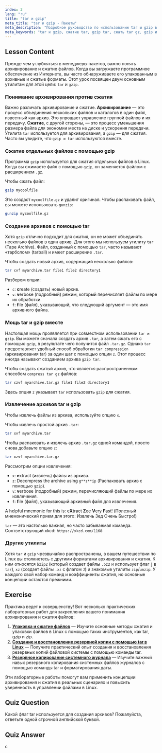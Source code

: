 ```yaml
---
index: 3
lang: "ru"
title: "tar и gzip"
meta_title: "tar и gzip - Пакеты"
meta_description: "Подробное руководство по использованию tar и gzip в Linux. Узнайте о сжатии tar, создании и извлечении архивов, а также о разнице между gzip и tar. Освойте команды для сжатия файлов tar gz и эффективного управления пакетами программного обеспечения."
meta_keywords: "tar и gzip, сжатие tar, gzip tar, сжать tar gz, gzip и tar, архивирование Linux, сжатие файлов, команда tar, команда gzip, учебник Linux"
---
```


## Lesson Content

Прежде чем углубляться в менеджеры пакетов, важно понять архивирование и сжатие файлов. Когда вы загружаете программное обеспечение из Интернета, вы часто обнаруживаете его упакованным в архивные и сжатые форматы. Этот урок посвящен двум основным утилитам для этой цели: `tar` и `gzip`.

### Понимание архивирования против сжатия

Важно различать архивирование и сжатие. **Архивирование** — это процесс объединения нескольких файлов и каталогов в один файл, известный как архив. Это упрощает управление группой файлов и их передачу. **Сжатие**, с другой стороны, — это процесс уменьшения размера файла для экономии места на диске и ускорения передачи. Утилита `tar` используется для архивирования, а `gzip` — для сжатия. Часто вы увидите, что `gzip и tar` используются вместе.

### Сжатие отдельных файлов с помощью gzip

Программа `gzip` используется для сжатия отдельных файлов в Linux. Когда вы сжимаете файл с помощью `gzip`, он заменяется файлом с расширением `.gz`.

Чтобы сжать файл:

```bash
gzip mycoolfile
```

Это создаст `mycoolfile.gz` и удалит оригинал. Чтобы распаковать файл, вы можете использовать `gunzip`:

```bash
gunzip mycoolfile.gz
```

### Создание архивов с помощью tar

Хотя `gzip` отлично подходит для сжатия, он не может объединять несколько файлов в один архив. Для этого мы используем утилиту `tar` (Tape Archive). Файл, созданный с помощью `tar`, часто называют «тарболом» (tarball) и имеет расширение `.tar`.

Чтобы создать новый архив, содержащий несколько файлов:

```bash
tar cvf myarchive.tar file1 file2 directory1
```

Разберем опции:

- `c`: **c**reate (создать) новый архив.
- `v`: **v**erbose (подробный) режим, который перечисляет файлы по мере их обработки.
- `f`: **f**ile (файл), указывающий, что следующий аргумент — это имя архивного файла.

### Мощь tar и gzip вместе

Настоящая мощь проявляется при совместном использовании `tar и gzip`. Вы можете сначала создать архив `.tar`, а затем сжать его с помощью `gzip`, в результате чего получится файл `.tar.gz`. Однако `tar` предоставляет удобный способ обработки `tar compression` (архивирования tar) за один шаг с помощью опции `z`. Этот процесс иногда называют созданием архива `gzip tar`.

Чтобы создать сжатый архив, что является распространенным способом `compress tar gz` файлов:

```bash
tar czvf myarchive.tar.gz file1 file2 directory1
```

Здесь опция `z` указывает `tar` использовать `gzip` для сжатия.

### Извлечение архивов tar и gzip

Чтобы извлечь файлы из архива, используйте опцию `x`.

Чтобы извлечь простой архив `.tar`:

```bash
tar xvf myarchive.tar
```

Чтобы распаковать и извлечь архив `.tar.gz` одной командой, просто снова добавьте опцию `z`:

```bash
tar xzvf myarchive.tar.gz
```

Рассмотрим опции извлечения:

- `x`: **e**xtract (извлечь) файлы из архива.
- `z`: Decompress the archive using `g**z**ip` (Распаковать архив с помощью `gzip`).
- `v`: **v**erbose (подробный) режим, перечисляющий файлы по мере их извлечения.
- `f`: **f**ile (файл), указывающий архивный файл для извлечения.

A helpful mnemonic for this is: e**X**tract **Z**ee **V**ery **F**ast! (Полезный мнемонический прием для этого: Извлечь Зед Очень Быстро!)

`tar` — это настолько важная, но часто забываемая команда. Соответствующий xkcd: `https://xkcd.com/1168`

### Другие утилиты

Хотя `tar` и `gzip` чрезвычайно распространены, в вашем путешествии по Linux вы столкнетесь с другими форматами архивирования и сжатия. К ним относятся `bzip2` (который создает файлы `.bz2` и использует флаг `j` в `tar`), `xz` (создает файлы `.xz` с флагом `J`) и знакомые утилиты `zip`/`unzip`. У каждого свой набор команд и коэффициенты сжатия, но основные концепции остаются прежними.

## Exercise

Практика ведет к совершенству! Вот несколько практических лабораторных работ для закрепления вашего понимания архивирования и сжатия файлов:

1. **[Упаковка и сжатие файлов](https://labex.io/ru/labs/linux-file-packaging-and-compression-385413)** — Изучите основные методы сжатия и упаковки файлов в Linux с помощью таких инструментов, как tar, gzip и zip.
2. **[Создание и восстановление резервной копии с помощью tar в Linux](https://labex.io/ru/labs/comptia-create-and-restore-a-backup-with-tar-in-linux-590843)** — Получите практический опыт создания и восстановления резервных копий файловой системы с помощью команды tar.
3. **[Резервное копирование системного журнала](https://labex.io/ru/labs/linux-backup-system-log-17989)** — Изучите важный навык резервного копирования системных файлов журналов с помощью команды tar и форматирования даты.

Эти лабораторные работы помогут вам применить концепции архивирования и сжатия в реальных сценариях и повысить уверенность в управлении файлами в Linux.

## Quiz Question

Какой флаг tar используется для создания архивов? Пожалуйста, ответьте одной строчной английской буквой.

## Quiz Answer

c
